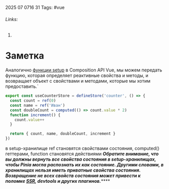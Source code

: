2025 07 0716 31
Tags: #vue
###### Links: 
1) 
# Заметка
Аналогично [функции setup](https://vuejs.org/api/composition-api-setup.html) в Composition API Vue, мы можем передать функцию, которая определяет реактивные свойства и методы, и возвращает объект с свойствами и методами, которые мы хотим предоставить.`
```js
export const useCounterStore = defineStore('counter', () => {
  const count = ref(0)
  const name = ref('Иван')
  const doubleCount = computed(() => count.value * 2)
  function increment() {
    count.value++
  }

  return { count, name, doubleCount, increment }
})
```
в setup-хранилище ref становятся свойствами состояния, computed() геттерами, function становятся действиями
***Обратите внимание, что вы **должны** вернуть **все свойства состояния** в setup-хранилищах, чтобы Pinia могла распознать их как состояние. Другими словами, в хранилищах нельзя иметь _приватные_ свойства состояния. Возвращение не всех свойств состояния может привести к поломке [SSR](https://pinia-ru.netlify.app/cookbook/composables.html), devtools и других плагинов.*******
